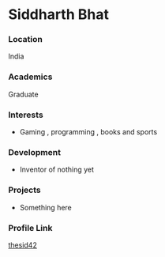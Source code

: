 # Siddharth Bhat

### Location

India

### Academics

Graduate

### Interests

- Gaming , programming , books and sports

### Development

- Inventor of nothing yet

### Projects

- Something here

### Profile Link

[thesid42](https://github.com/thesid42)